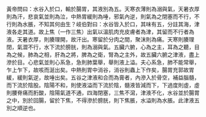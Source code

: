 黃帝問曰：水谷入於口，輸於腸胃，其液別為五。天寒衣薄則為溺與氣，天暑衣厚則為汗，悲哀氣並則為泣，中熱胃緩則為唾，邪氣內逆，則氣為之閉塞而不行，不行則為水脹，不知其何由生？岐伯對曰：水谷皆入於口，其味有五，分註其海，津液各走其道。故上焦（一作三焦）出氣以溫肌肉充皮膚者為津，其留而不行者為液。天暑衣厚，則腠理開，故汗出。寒留於分肉之間，聚沫則為痛。天寒則腠理閉，氣澀不行，水下流於膀胱，則為溺與氣。五臟六腑，心為之主，耳為之聽，目為之候，肺為之相，肝為之將，脾為之衛，腎為之主外，故五臟六腑之津液，盡上滲於目。心悲氣並則心系急，急則肺葉舉，舉則液上溢。夫心系急，肺不能常舉，乍上乍下，故咳而涎出矣。中熱則胃中消谷，消谷則蟲上下作矣，腸胃充郭故胃緩，緩則氣逆，故唾出矣。五谷之津液和合而為膏者，內滲入於骨空，補益腦髓，而下流於陰股。陰陽不和，則使液溢而下流於陰，髓液皆減而下，下過度則虛，虛則腰脊痛而胻酸，陰陽氣道不通，四海閉塞，三焦不瀉，津液不化，水谷並於腸胃之中，別於回腸，留於下焦，不得滲於膀胱，則下焦脹，水溢則為水脹。此津液五別之順逆也。